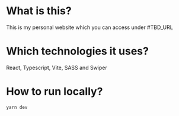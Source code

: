 # What is this?

This is my personal website which you can access under #TBD_URL

# Which technologies it uses?

React, Typescript, Vite, SASS and Swiper

# How to run locally?

```
yarn dev
```
